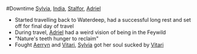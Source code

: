 #Downtime 
[Sylvia](PCs/Past/Sylvia.md), [India](PCs/Current/India.md), [Stalfor](PCs/Current/Stalfor.md), [Adriel](PCs/Current/Adriel.md)

- Started travelling back to Waterdeep, had a successful long rest and set off for final day of travel
- During travel, [Adriel](PCs/Current/Adriel.md) had a weird vision of being in the Feywild
- "Nature's teeth hunger to reclaim"
- Fought [Aerryn](NPCs/Living/Aerryn.md) and [Vitari](PCs/Past/Vitari.md), [Sylvia](PCs/Past/Sylvia.md) got her soul sucked by [Vitari](PCs/Past/Vitari.md)